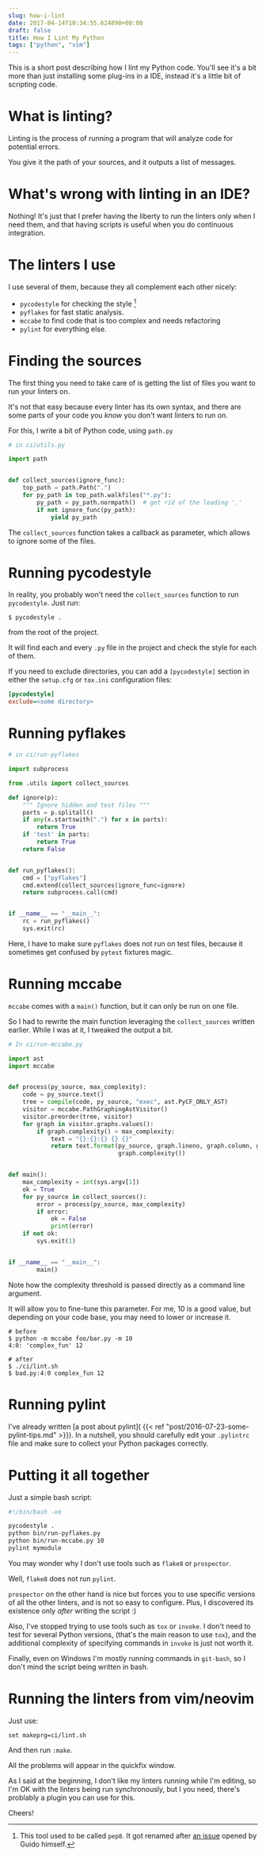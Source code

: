 ```yaml
---
slug: how-i-lint
date: 2017-04-14T10:34:55.624890+00:00
draft: false
title: How I Lint My Python
tags: ["python", "vim"]
---
```


This is a short post describing how I lint my Python code. You'll see it's
a bit more than just installing some plug-ins in a IDE, instead it's a little
bit of scripting code.

<!--more-->

# What is linting?

Linting is the process of running a program that will analyze code for potential
errors.

You give it the path of your sources, and it outputs a list of messages.

# What's wrong with linting in an IDE?

Nothing! It's just that I prefer having the liberty to run the linters only when
I need them, and that having scripts is useful when you do continuous
integration.

# The linters I use

I use several of them, because they all complement each other nicely:

* `pycodestyle` for checking the style [^1]
* `pyflakes` for fast static analysis.
* `mccabe` to find code that is too complex and needs refactoring
* `pylint` for everything else.


# Finding the sources

The first thing you need to take care of is getting the list of files you want
to run your linters on.

It's not that easy because every linter has its own syntax, and there are some
parts of your code you _know_ you don't want linters  to run on.

For this, I write a bit of Python code, using `path.py`

```python
# in ci/utils.py

import path


def collect_sources(ignore_func):
    top_path = path.Path(".")
    for py_path in top_path.walkfiles("*.py"):
        py_path = py_path.normpath()  # get rid of the leading '.'
        if not ignore_func(py_path):
            yield py_path
```

The `collect_sources` function takes a callback as parameter,
which allows to ignore some of the files.

# Running pycodestyle

In reality, you probably won't need the `collect_sources` function to run
`pycodestyle`. Just run:

```console
$ pycodestyle .
```

from the root of the project.

It will find each and every `.py` file in the project and check the style for
each of them.

If you need to exclude directories, you can add a `[pycodestyle]` section
in either the `setup.cfg` or `tox.ini` configuration files:

```ini
[pycodestyle]
exclude=<some directory>
```


# Running pyflakes

```python
# in ci/run-pyflakes

import subprocess

from .utils import collect_sources

def ignore(p):
    """ Ignore hidden and test files """
    parts = p.splitall()
    if any(x.startswith(".") for x in parts):
        return True
    if 'test' in parts:
        return True
    return False


def run_pyflakes():
    cmd = ["pyflakes"]
    cmd.extend(collect_sources(ignore_func=ignore)
    return subprocess.call(cmd)


if __name__ == "__main__":
    rc = run_pyflakes()
    sys.exit(rc)
```

Here, I have to make sure `pyflakes` does not run on test files, because it sometimes
get confused by `pytest` fixtures magic.

# Running mccabe

`mccabe` comes with a `main()` function, but it can only be run on one file.

So I had to rewrite the main function leveraging the `collect_sources` written
earlier. While I was at it, I tweaked the output a bit.

```python
# In ci/run-mccabe.py

import ast
import mccabe


def process(py_source, max_complexity):
    code = py_source.text()
    tree = compile(code, py_source, "exec", ast.PyCF_ONLY_AST)
    visitor = mccabe.PathGraphingAstVisitor()
    visitor.preorder(tree, visitor)
    for graph in visitor.graphs.values():
        if graph.complexity() > max_complexity:
            text = "{}:{}:{} {} {}"
            return text.format(py_source, graph.lineno, graph.column, graph.entity,
                               graph.complexity())


def main():
    max_complexity = int(sys.argv[1])
    ok = True
    for py_source in collect_sources():
        error = process(py_source, max_complexity)
        if error:
            ok = False
            print(error)
    if not ok:
        sys.exit(1)


if __name__ == "__main__":
        main()
```

Note how the complexity threshold is passed directly as a command line argument.

It will allow you to fine-tune this parameter. For me, 10 is a good value, but
depending on your code base, you may need to lower or increase it.

```console
# before
$ python -m mccabe foo/bar.py -m 10
4:0: 'complex_fun' 12

# after
$ ./ci/lint.sh
$ bad.py:4:0 complex_fun 12
```

# Running pylint

I've already written [a post about pylint](
{{< ref "post/2016-07-23-some-pylint-tips.md" >}}). In a nutshell, you should
carefully edit your `.pylintrc` file and make sure to collect your Python
packages correctly.

# Putting it all together

Just a simple bash script:

```bash
#!/bin/bash -xe

pycodestyle .
python bin/run-pyflakes.py
python bin/run-mccabe.py 10
pylint mymodule
```

You may wonder why I don't use tools such as `flake8` or `prospector`.

Well, `flake8` does not run `pylint`.

`prospector` on the other hand is nice but forces you to use specific versions
of all the other linters, and is not so easy to configure. Plus, I discovered
its existence only *after* writing the script :)

Also, I've stopped trying to use tools such as `tox` or `invoke`. I don't need
to test for several Python versions, (that's the main reason to use `tox`),
and the additional complexity of specifying commands in `invoke` is just not worth it.

Finally, even on Windows I'm mostly running commands in `git-bash`, so I don't
mind the script being written in bash.

# Running the linters from vim/neovim

Just use:

```vim
set makeprg=ci/lint.sh
```

And then run `:make`.

All the problems will appear in the quickfix window.

As I said at the beginning, I don't like my linters running while I'm editing,
so I'm OK with the linters being run synchronously, but I you need, there's
problably a plugin you can use for this.

Cheers!

[^1]: This tool used to be called `pep8`. It got renamed after [an issue](https://github.com/PyCQA/pycodestyle/issues/466) opened by Guido himself.
